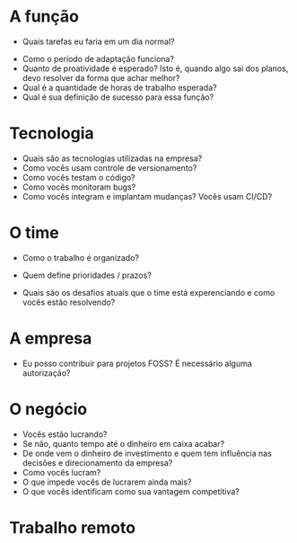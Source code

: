 # A função

<!-- - Qual é a política para plantões? (Eu sou pago a mais para estar disponivel, caso aconteça algum incidente) -->
- Quais tarefas eu faria em um dia normal?
<!-- - Qual é a relação de desenvolvedores juniores e seniores? (E existe algum plano para mudar isso) -->
- Como o período de adaptação funciona?
- Quanto de proatividade é esperado? Isto é, quando algo sai dos planos, devo resolver da forma que achar melhor?
- Qual é a quantidade de horas de trabalho esperada?
- Qual é sua definição de sucesso para essa função?

# Tecnologia

- Quais são as tecnologias utilizadas na empresa?
- Como vocês usam controle de versionamento?
- Como vocês testam o código?
- Como vocês monitoram bugs?
- Como vocês integram e implantam mudanças? Vocês usam CI/CD?
<!-- - Como a infraesturtura é configurada, com controle de versionamento / disponível como código? -->
<!-- - Como é o fluxo de desenvolvimento, desde o planejamento até uma tarefa ser finalizada? -->
<!-- - Como vocês se preparam para recuperação de desastres? -->
<!-- - Existe algum ambiente de desenvolvimento padronizado? Ele é obrigatório? -->
<!-- - Quão rápido vocês conseguem configurar um novo ambiente de teste para o produto? (minutos / horas / dias) -->
<!-- - Quão rápido você consegue responder a problemas de segurança ou dependências de código? -->
<!-- - Todos os desenvolvedores tem permissão a acesso de administrador nos seus próprios computadores? -->

# O time

- Como o trabalho é organizado?
<!-- - Como times internos / externos tipicamente trabalham em conjunto? -->
<!-- - Como diferenças de opnião são resolvidas? -->
- Quem define prioridades / prazos?
<!-- - O que acontece quando existem atrasos? ("Isso não pode ser feito no prazo previsto") -->
<!-- - Que tipo de reuniões acontecem toda semana? -->
<!-- - Quais são os prazos de produtos / serviços? (n-weekly releases / continuous deployment / multiple release streams / ...) -->
<!-- - O que acontece quando acontece um incidente em produção? Existe alguma cultura de analisar quem foi o responsável? -->
- Quais são os desafios atuais que o time está experenciando e como vocês estão resolvendo?

# A empresa

<!-- - Existe algum orçamento para ir para conferências / viagens e quais são as regras para usa-lo? -->
<!-- - Como é o processo de promoção? Quais são os requisitos / expectativas transmitidas para os funcionários? -->
<!-- - Existe uma separação de carreira a parte técnica e de gerência? -->
<!-- - Qual é o estado / visão de diversidade na contratação ? -->
<!-- - Existe algum recurso na empresa para aprender, como subscrição de e-books ou cursos online? -->
<!-- - Existe algum orçamento para adquirir certificações? -->
<!-- - Qual é o estágio de maturidade? (descobrindo o que desenvolver / trabalhando em novas funcionalidades / manutenção / ...) -->
- Eu posso contribuir para projetos FOSS? É necessário alguma autorização?
<!-- - Existe algum acordo de confidencialidade ou algo parecido que eu tenha que assinar? -->
<!-- - Você acredita que existe uma falha na cultura da empresa? Se sim quais? -->
<!-- - Você poderia me contar uma história de uma situação tóxica na empresa e como vocês resolveram ela? -->

# O negócio

- Vocês estão lucrando?
- Se não, quanto tempo até o dinheiro em caixa acabar?
- De onde vem o dinheiro de investimento e quem tem influência nas decisões e direcionamento da empresa?
- Como vocês lucram?
- O que impede vocês de lucrarem ainda mais?
- O que vocês identificam como sua vantagem competitiva?

# Trabalho remoto

<!-- - Qual é a relação de trabalhadores remotos com os presenciais? -->
<!-- - A compania fornece equipamentos como notebooks, se sim qual de quanto e quanto tempo é renovado? -->
<!-- - Acessorios e mobílias extras são possíveis de comprar através da empresa? Existe algum orçamento planejado para eles? -->
<!-- - Existe algum orçamento para espaços de co-working ou acesso a internet? -->
<!-- - Com frequente visitas a empresa são esperadas? -->
<!-- - Salas de conferências na empresa estão sempre preparadas? -->
<!--  -->
<!-- # Trabalho no ambiente de trabalho -->
<!--  -->
<!-- - Qual é o layout do ambiente de trabalho? (Espaço aberto / cubículos / vários ambientes) -->
<!-- - Existe um time de suporte / marketing / ou outra função que esteja próximo ao o meu? -->

<!-- # Compensação -->
<!--  -->
<!-- - Se você tem uma política de bônus, então como eles são determinados? -->
<!-- - Se você tem uma política de bônus, então quais foram as porcentagens típicas nos últimos anos? -->
<!-- - Vocês tem alguma política de aposentadoria? -->

<!-- # Folga remunerada -->
<!--  -->
<!-- - Como funciona a folga remunderada? -->
<!-- - Faltas por férias ou por doenças são descontadas de um mesmo lugar. Os dias que ficar doente são descontados das minhas férias? -->
<!-- - Posso antecipar minhas folgas, isso afeta o valor a ser pago de alguma forma? -->
<!-- - Como funciona o rotacionamento de folgas remuneradas? -->
<!-- - Qual é a política para faltas por parentilidade? -->
<!-- - Qual é a política para licença não remunerada? -->
<!--  -->
<!-- # Outros recursos -->
<!--  -->
<!-- - Ache mais inspirações para perguntas em [Joel Test](https://www.joelonsoftware.com/2000/08/09/the-joel-test-12-steps-to-better-code/) -->
